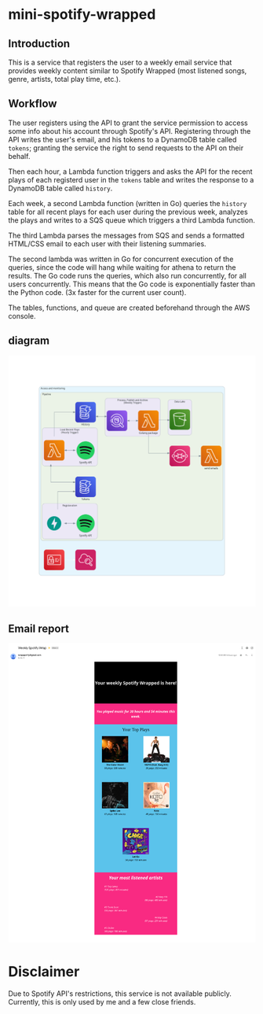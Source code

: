 # mini-spotify-wrapped

## Introduction

This is a service that registers the user to a weekly email service that provides weekly content similar to Spotify Wrapped (most listened songs, genre, artists, total play time, etc.). 

## Workflow

The user registers using the API to grant the service permission to access some info about his account through Spotify's API. Registering through the API writes the user's email, and his tokens to a DynamoDB table called `tokens`; granting the service the right to send requests to the API on their behalf.

Then each hour, a Lambda function triggers and asks the API for the recent plays of each registerd user in the `tokens` table and writes the response to a DynamoDB table called `history`. 

Each week, a second Lambda function (written in Go) queries the `history` table for all recent plays for each user during the previous week, analyzes the plays and writes to a SQS queue which triggers a third Lambda function.

The third Lambda parses the messages from SQS and sends a formatted HTML/CSS email to each user with their listening summaries.

The second lambda was written in Go for concurrent execution of the queries, since the code will hang while waiting for athena to return the results. The Go code runs the queries, which also run concurrently, for all users concurrently. This means that the Go code is exponentially faster than the Python code. (3x faster for the current user count).

The tables, functions, and queue are created beforehand through the AWS console.

## diagram

![](./assets/diagrams_image.png)

## Email report

![](./assets/email.png)

# Disclaimer
Due to Spotify API's restrictions, this service is not available publicly. Currently, this is only used by me and a few close friends.
